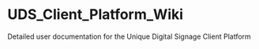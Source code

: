# UDS_Client_Platform_Wiki
Detailed user documentation for the Unique Digital Signage Client Platform
